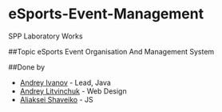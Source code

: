 # eSports-Event-Management

SPP Laboratory Works

##Topic
eSports Event Organisation And Management System

##Done by
- [Andrey Ivanov](https://github.com/andrewjohnsson) - Lead, Java
- [Andrey Litvinchuk](https://github.com/dreusly) - Web Design
- [Aliaksei Shaveiko](https://github.com/lexachok) - JS
